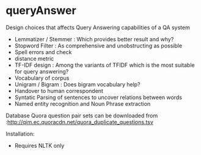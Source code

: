 # queryAnswer

Design choices that affects Query Answering capabilities of a QA system
- Lemmatizer / Stemmer : Which provides better result and why?
- Stopword Filter : As comprehensive and unobstructing as possible
- Spell errors and check 
- distance metric 
- TF-IDF design : Among the variants of TFIDF which is the most suitable for query answering?
- Vocabulary of corpus 
- Unigram / Bigram : Does bigram vocabulary help?
- Handover to human correspondent
- Syntatic Parsing of sentences to uncover relations between words
- Named entity recognition and Noun Phrase extraction


Database
Quora question pair sets can be downloaded from :http://qim.ec.quoracdn.net/quora_duplicate_questions.tsv


Installation:
- Requires NLTK only
